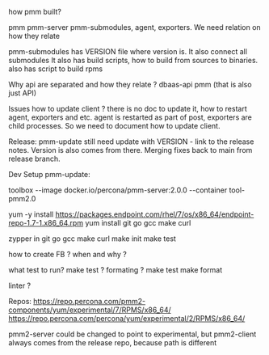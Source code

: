 how pmm built?

pmm pmm-server pmm-submodules, agent, exporters. 
We need relation on how they relate

pmm-submodules has VERSION file where version is. It also connect all submodules
It also has build scripts, how to build from sources to binaries.
also has script to build rpms

Why api are separated and how they relate ? dbaas-api pmm (that is also just API)


Issues
how to update client ? there is no doc to update it, how to restart agent, exporters and etc.
agent is restarted as part of post, exporters are child processes.
So we need to document how to update client.

Release:
pmm-update still need update with VERSION - link to the release notes. Version is also comes from there.
Merging fixes back to main from release branch.



Dev Setup pmm-update:

toolbox --image docker.io/percona/pmm-server:2.0.0 --container tool-pmm2.0

yum -y install https://packages.endpoint.com/rhel/7/os/x86_64/endpoint-repo-1.7-1.x86_64.rpm
yum install git go gcc make curl

zypper in git go gcc make curl
make init
make test

how to create FB ? when and why ?

what test to run? make test ? formating ?
make test
make format

linter ?


Repos:
https://repo.percona.com/pmm2-components/yum/experimental/7/RPMS/x86_64/
https://repo.percona.com/percona/yum/experimental/2/RPMS/x86_64/

pmm2-server could be changed to point to experimental, but pmm2-client always comes from the release repo, because path is different